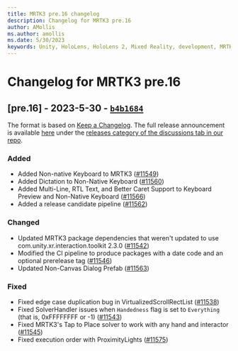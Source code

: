 ```yaml
---
title: MRTK3 pre.16 changelog
description: Changelog for MRTK3 pre.16
author: AMollis
ms.author: amollis
ms.date: 5/30/2023
keywords: Unity, HoloLens, HoloLens 2, Mixed Reality, development, MRTK, MRTK3, MRTK3 preview, MRTK3 public preview, changelog, MRTK3 changelog
---
```


# Changelog for MRTK3 pre.16

## [pre.16] - 2023-5-30 - [`b4b1684`](https://github.com/microsoft/MixedRealityToolkit-Unity/commit/b4b16846089de0fb5349e31bc26b8609e4bd5b04)

The format is based on [Keep a Changelog](https://keepachangelog.com/en/1.0.0/). The full release announcement is available [here](https://github.com/microsoft/MixedRealityToolkit-Unity/discussions/11586) under the [releases category of the discussions tab in our repo](https://github.com/microsoft/MixedRealityToolkit-Unity/discussions/categories/releases).

### Added

- Added Non-native Keyboard to MRTK3 ([#11549](https://github.com/microsoft/MixedRealityToolkit-Unity/pull/11549))
- Added Dictation to Non-Native Keyboard ([#11560](https://github.com/microsoft/MixedRealityToolkit-Unity/pull/11560))
- Added Multi-Line, RTL Text, and Better Caret Support to Keyboard Preview and Non-Native Keyboard ([#11566](https://github.com/microsoft/MixedRealityToolkit-Unity/pull/11566))
- Added a release candidate pipeline ([#11562](https://github.com/microsoft/MixedRealityToolkit-Unity/pull/11562))

### Changed

- Updated MRTK3 package dependencies that weren't updated to use com.unity.xr.interaction.toolkit 2.3.0 ([#11542](https://github.com/microsoft/MixedRealityToolkit-Unity/pull/11542))
- Modified the CI pipeline to produce packages with a date code and an optional prerelease tag ([#11546](https://github.com/microsoft/MixedRealityToolkit-Unity/pull/11546))
- Updated Non-Canvas Dialog Prefab ([#11563](https://github.com/microsoft/MixedRealityToolkit-Unity/pull/11563))

### Fixed

- Fixed edge case duplication bug in VirtualizedScrollRectList ([#11538](https://github.com/microsoft/MixedRealityToolkit-Unity/pull/11538))
- Fixed SolverHandler issues when `Handedness` flag is set to `Everything` (that is, 0xFFFFFFFF or -1) ([#11543](https://github.com/microsoft/MixedRealityToolkit-Unity/pull/11543))
- Fixed MRTK3's Tap to Place solver to work with any hand and interactor ([#11545](https://github.com/microsoft/MixedRealityToolkit-Unity/pull/11545))
- Fixed execution order with ProximityLights ([#11575](https://github.com/microsoft/MixedRealityToolkit-Unity/pull/11575))
